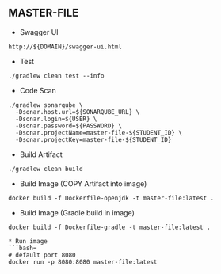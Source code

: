 ## MASTER-FILE
* Swagger UI
```
http://${DOMAIN}/swagger-ui.html
```

* Test
```bash=
./gradlew clean test --info
```

* Code Scan
```bash=
./gradlew sonarqube \
  -Dsonar.host.url=${SONARQUBE_URL} \
  -Dsonar.login=${USER} \
  -Dsonar.password=${PASSWORD} \
  -Dsonar.projectName=master-file-${STUDENT_ID} \
  -Dsonar.projectKey=master-file-${STUDENT_ID} 
```

* Build Artifact
```bash=
./gradlew clean build
```

* Build Image (COPY Artifact into image)
```bash=
docker build -f Dockerfile-openjdk -t master-file:latest .
```

* Build Image (Gradle build in image)
```bash=
docker build -f Dockerfile-gradle -t master-file:latest .

* Run image
```bash=
# default port 8080
docker run -p 8080:8080 master-file:latest
```